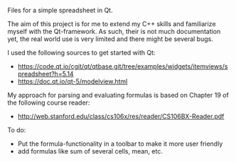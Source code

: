Files for a simple spreadsheet in Qt. 

The aim of this project is for me to extend my C++ skills and familiarize myself with the Qt-framework. As such, their is not much documentation yet, the real world use is very limited and there might be several bugs.

I used the following sources to get started with Qt:
- https://code.qt.io/cgit/qt/qtbase.git/tree/examples/widgets/itemviews/spreadsheet?h=5.14
- https://doc.qt.io/qt-5/modelview.html 

My approach for parsing and evaluating formulas is based on Chapter 19 of the following course reader: 
- http://web.stanford.edu/class/cs106x/res/reader/CS106BX-Reader.pdf 

To do: 
- Put the formula-functionality in a toolbar to make it more user friendly
- add formulas like sum of several cells, mean, etc. 